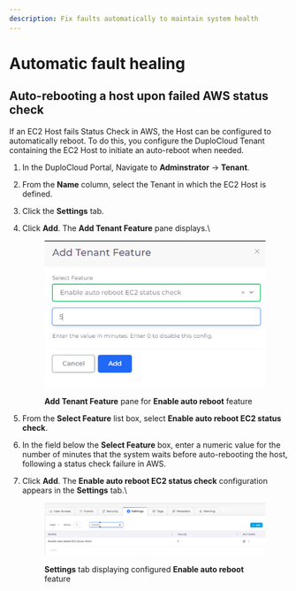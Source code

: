 ```yaml
---
description: Fix faults automatically to maintain system health
---
```


# Automatic fault healing

## Auto-rebooting a host upon failed AWS status check

If an EC2 Host fails Status Check in AWS, the Host can be configured to automatically reboot. To do this, you configure the DuploCloud Tenant containing the EC2 Host to initiate an auto-reboot when needed.

1. In the DuploCloud Portal, Navigate to **Adminstrator** -> **Tenant**.
2. From the **Name** column, select the Tenant in which the EC2 Host is defined.
3. Click the **Settings** tab.
4.  Click **Add**. The **Add Tenant Feature** pane displays.\


    <figure><img src="../../../.gitbook/assets/AR1 (1).png" alt=""><figcaption><p><strong>Add Tenant Feature</strong> pane for <strong>Enable auto reboot</strong> feature</p></figcaption></figure>


5. From the **Select Feature** list box, select **Enable auto reboot EC2 status check**.
6. In the field below the **Select Feature** box, enter a numeric value for the number of minutes that the system waits before auto-rebooting the host, following a status check failure in AWS.
7.  Click **Add**. The **Enable auto reboot EC2 status check** configuration appears in the **Settings** tab.\


    <figure><img src="../../../.gitbook/assets/AR2 (1).png" alt=""><figcaption><p><strong>Settings</strong> tab displaying configured <strong>Enable auto reboot</strong> feature </p></figcaption></figure>
